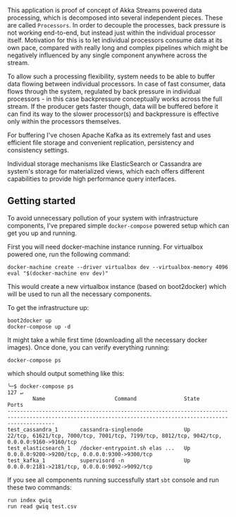 This application is proof of concept of Akka Streams powered data processing, which is decomposed into several independent pieces.
These are called `Processors`. In order to decouple the processes, back pressure is not working end-to-end, but instead just within the
individual processor itself. Motivation for this is to let individual processors consume data at its own pace, compared with really long
and complex pipelines which might be negatively influenced by any single component anywhere across the stream.

To allow such a processing flexibility, system needs to be able to buffer data flowing between individual processors. In case of fast consumer, data
flows through the system, regulated by back pressure in individual processors - in this case backpressure conceptually works across the full stream. If the producer gets faster though, data will be
buffered before it can find its way to the slower processor(s) and backpressure is effective only within the processors themselves.

For buffering I've chosen Apache Kafka as its extremely fast and uses
efficient file storage and convenient replication, persistency and consistency settings.

Individual storage mechanisms like ElasticSearch or Cassandra are system's storage for materialized views, which each offers different
capabilities to provide high performance query interfaces.

## Getting started

To avoid unnecessary pollution of your system with infrastructure components, I've prepared simple `docker-compose` powered
 setup which can get you up and running.

First you will need docker-machine instance running. For virtualbox powered one, run the following command:

    docker-machine create --driver virtualbox dev --virtualbox-memory 4096
    eval "$(docker-machine env dev)"

This would create a new virtualbox instance (based on boot2docker) which will be used to run all the necessary components.

To get the infrastructure up:

    boot2docker up
    docker-compose up -d

It might take a while first time (downloading all the necessary docker images). Once done, you can verify everything running:

    docker-compose ps

which should output something like this:

    ╰─$ docker-compose ps                                                                                                                                                                                127 ↵
            Name                      Command               State                                              Ports
    -----------------------------------------------------------------------------------------------------------------------------------------------------------
    test_cassandra_1       cassandra-singlenode             Up      22/tcp, 61621/tcp, 7000/tcp, 7001/tcp, 7199/tcp, 8012/tcp, 9042/tcp, 0.0.0.0:9160->9160/tcp
    test_elasticsearch_1   /docker-entrypoint.sh elas ...   Up      0.0.0.0:9200->9200/tcp, 0.0.0.0:9300->9300/tcp
    test_kafka_1           supervisord -n                   Up      0.0.0.0:2181->2181/tcp, 0.0.0.0:9092->9092/tcp

If you see all components running successfully start `sbt` console and run these two commands:

    run index gwiq
    run read gwiq test.csv